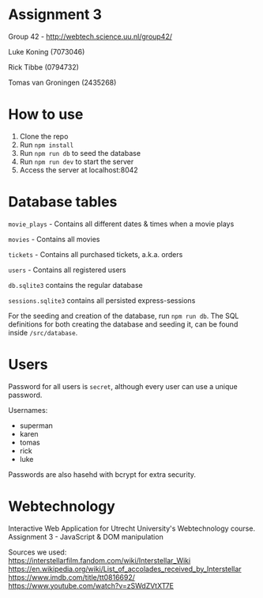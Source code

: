 # Assignment 3
Group 42 - http://webtech.science.uu.nl/group42/

Luke Koning (7073046)

Rick Tibbe (0794732)

Tomas van Groningen (2435268)


# How to use
1) Clone the repo
2) Run `npm install`
3) Run `npm run db` to seed the database
4) Run `npm run dev` to start the server
5) Access the server at localhost:8042


# Database tables
`movie_plays` - Contains all different dates & times when a movie plays

`movies` - Contains all movies

`tickets` - Contains all purchased tickets, a.k.a. orders

`users` - Contains all registered users

`db.sqlite3` contains the regular database

`sessions.sqlite3` contains all persisted express-sessions

For the seeding and creation of the database, run `npm run db`. The SQL definitions for both creating the database and seeding it, can be found inside `/src/database`.


# Users
Password for all users is `secret`, although every user can use a unique password.

Usernames:
- superman
- karen
- tomas
- rick
- luke

Passwords are also hasehd with bcrypt for extra security.


# Webtechnology
Interactive Web Application for Utrecht University's Webtechnology course.</br>
Assignment 3 - JavaScript & DOM manipulation

Sources we used: </br>
https://interstellarfilm.fandom.com/wiki/Interstellar_Wiki </br>
https://en.wikipedia.org/wiki/List_of_accolades_received_by_Interstellar </br>
https://www.imdb.com/title/tt0816692/ </br>
https://www.youtube.com/watch?v=zSWdZVtXT7E
